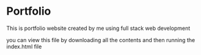 # Portfolio
This is portfolio website created by me using full stack web development


you can view this file by downloading all the contents and then running the index.html file

